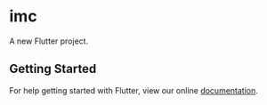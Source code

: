 # imc

A new Flutter project.

## Getting Started

For help getting started with Flutter, view our online
[documentation](https://flutter.io/).
